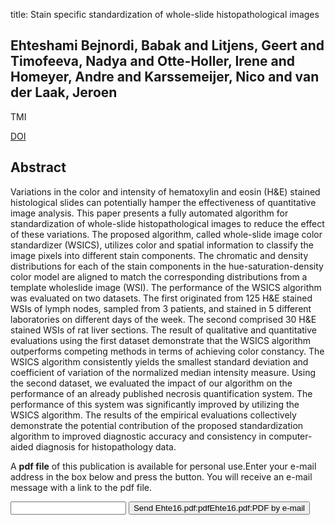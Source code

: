 title: Stain specific standardization of whole-slide histopathological images

## Ehteshami Bejnordi, Babak and Litjens, Geert and Timofeeva, Nadya and Otte-Holler, Irene and Homeyer, Andre and Karssemeijer, Nico and van der Laak, Jeroen
TMI

<a href="https://doi.org/10.1109/TMI.2015.2476509">DOI</a>

## Abstract
Variations in the color and intensity of hematoxylin and eosin (H&E) stained histological slides can potentially hamper the effectiveness of quantitative image analysis. This paper presents a fully automated algorithm for standardization of whole-slide histopathological images to reduce the effect of these variations. The proposed algorithm, called whole-slide image color standardizer (WSICS), utilizes color and spatial information to classify the image pixels into different stain components. The chromatic and density distributions for each of the stain components in the hue-saturation-density color model are aligned to match the corresponding distributions from a template wholeslide image (WSI). The performance of the WSICS algorithm was evaluated on two datasets. The first originated from 125 H&E stained WSIs of lymph nodes, sampled from 3 patients, and stained in 5 different laboratories on different days of the week. The second comprised 30 H&E stained WSIs of rat liver sections. The result of qualitative and quantitative evaluations using the first dataset demonstrate that the WSICS algorithm outperforms competing methods in terms of achieving color constancy. The WSICS algorithm consistently yields the smallest standard deviation and coefficient of variation of the normalized median intensity measure. Using the second dataset, we evaluated the impact of our algorithm on the performance of an already published necrosis quantification system. The performance of this system was significantly improved by utilizing the WSICS algorithm. The results of the empirical evaluations collectively demonstrate the potential contribution of the proposed standardization algorithm to improved diagnostic accuracy and consistency in computer-aided diagnosis for histopathology data.

A <b>pdf file</b> of this publication is available for personal use.Enter your e-mail address in the box below and press the button. You will receive an e-mail message with a link to the pdf file.
<form action="sender.php">  <input type="text" name="email">  <input type="submit" value="Send Ehte16.pdf:pdfEhte16.pdf:PDF by e-mail"></form>
